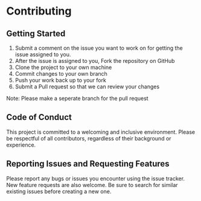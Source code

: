 # Contributing

## Getting Started

1. Submit a comment on the issue you want to work on for getting the issue assigned to you.
2. After the issue is assigned to you, Fork the repository on GitHub
3. Clone the project to your own machine
4. Commit changes to your own branch
5. Push your work back up to your fork
6. Submit a Pull request so that we can review your changes

Note: Please make a seperate branch for the pull request

## Code of Conduct

This project is committed to a welcoming and inclusive environment. Please be respectful of all contributors, regardless of their background or experience.

## Reporting Issues and Requesting Features

Please report any bugs or issues you encounter using the issue tracker. New feature requests are also welcome. Be sure to search for similar existing issues before creating a new one.

